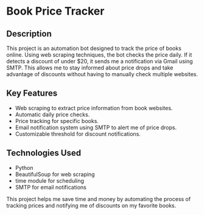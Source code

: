 # Book Price Tracker

## Description
This project is an automation bot designed to track the price of books online. Using web scraping techniques, the bot checks the price daily. If it detects a discount of under $20, it sends me a notification via Gmail using SMTP. This allows me to stay informed about price drops and take advantage of discounts without having to manually check multiple websites.

## Key Features
- Web scraping to extract price information from book websites.
- Automatic daily price checks.
- Price tracking for specific books.
- Email notification system using SMTP to alert me of price drops.
- Customizable threshold for discount notifications.

## Technologies Used
- Python
- BeautifulSoup for web scraping
- time module for scheduling
- SMTP for email notifications

This project helps me save time and money by automating the process of tracking prices and notifying me of discounts on my favorite books.
